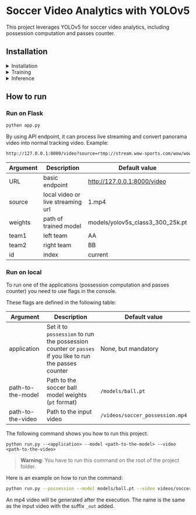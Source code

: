 # Soccer Video Analytics with YOLOv5

This project leverages YOLOv5 for soccer video analytics, including possession computation and passes counter. 

## Installation
<details>
<summary>Installation</summary>
This project uses pip for managing dependencies. Follow these steps to set up your environment:

Clone repo and install requirements.txt in a Python>=3.8.0 environment, including PyTorch>=1.8.

```bash
git clone git@github.com:ChengGong0602/soccer_analysis.git
cd soccer_analysis
pip install -r requirements.txt
```
</details>

<details>
<summary>Training</summary>

#### Training YOLOv5 on customized dataset

**Note:** Multi-GPU training times are faster. Use the largest `--batch-size` possible, or `--batch-size -1` for YOLOv5 AutoBatch.

#### Training Command

```bash
python train.py --data data/data.yaml --epochs 300 --weights 'yolov5s.pt' --batch-size 32
```

</details>

<details>
<summary>Inference</summary>

####  Inference with detect.py
detect.py runs inference on a variety of sources, downloading models automatically from the latest YOLOv5 release and saving results to runs/detect.
```bash
python detect.py --weights yolov5s.pt --source 0                               # webcam
                                               img.jpg                         # image
                                               vid.mp4                         # video
                                               screen                          # screenshot
                                               path/                           # directory
                                               list.txt                        # list of images
                                               list.streams                    # list of streams
                                               'path/*.jpg'                    # glob
                                               'https://youtu.be/LNwODJXcvt4'  # YouTube
                                               'rtsp://example.com/media.mp4'  # RTSP, RTMP, HTTP stream
```
</details>

## How to run
### Run on Flask
```bash
python app.py
```
By using API endpoint, it can process live streaming and convert panorama video into normal tracking video.
Example:
```bash
http://127.0.0.1:8000/video?source=rtmp://stream.wow-sports.com/wow/wow?auth_key=1706097000-0-0-13d1bb6ec74d390e6eea42941bb64bfb&weights=yolov5_class3_300.pt&team1=AA&team2=BB&id=current
```
| Argument | Description | Default value |
| ----------- | ----------- | ----------- |
| URL | basic endpoint| http://127.0.0.1:8000/video|
| source | local video or live streaming url | 1.mp4 |
| weights | path of trained model | models/yolov5s_class3_300_25k.pt |
| team1 | left team | AA |
| team2 | right team | BB |
| id | index | current|


### Run on local


To run one of the applications (possession computation and passes counter) you need to use flags in the console.

These flags are defined in the following table:

| Argument | Description | Default value |
| ----------- | ----------- | ----------- |
| application | Set it to `possession` to run the possession counter or `passes` if you like to run the passes counter | None, but mandatory |
| path-to-the-model | Path to the soccer ball model weights (`pt` format) | `/models/ball.pt` |
| path-to-the-video | Path to the input video | `/videos/soccer_possession.mp4` |

The following command shows you how to run this project.

```
python run.py --<application> --model <path-to-the-model> --video <path-to-the-video>
```

>__Warning__: You have to run this command on the root of the project folder.

Here is an example on how to run the command:
    
```bash
python run.py --possession --model models/ball.pt --video videos/soccer_possession.mp4
```

An mp4 video will be generated after the execution. The name is the same as the input video with the suffix `_out` added.
